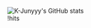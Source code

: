![K-Junyyy's GitHub stats](https://github-readme-stats.vercel.app/api?username=znight1020&show_icons=true&theme=defalut)  
!hits
